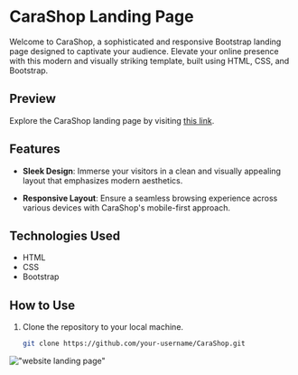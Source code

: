 # CaraShop Landing Page

Welcome to CaraShop, a sophisticated and responsive Bootstrap landing page designed to captivate your audience. Elevate your online presence with this modern and visually striking template, built using HTML, CSS, and Bootstrap.

## Preview

Explore the CaraShop landing page by visiting [this link](https://github.com/ehab-elshimi-developer/CaraShop.git).

## Features

- **Sleek Design**: Immerse your visitors in a clean and visually appealing layout that emphasizes modern aesthetics.

- **Responsive Layout**: Ensure a seamless browsing experience across various devices with CaraShop's mobile-first approach.

## Technologies Used

- HTML
- CSS
- Bootstrap

## How to Use

1. Clone the repository to your local machine.

   ```bash
   git clone https://github.com/your-username/CaraShop.git
!["website landing page"](laptop.png)

